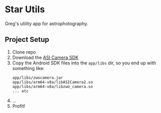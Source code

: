 # Star Utils
Greg's utility app for astrophotography.

## Project Setup
1. Clone repo
2. Download the [ASI Camera SDK](https://www.zwoastro.com/software/)
3. Copy the Android SDK files into the `app/libs` dir, so you end up with something like:
   ```
   app/libs/zwocamera.jar
   app/libs/arm64-v8a/libASICamera2.so
   app/libs/arm64-v8a/libzwo_camera.so
   ... etc
   ```
4. ...
5. Profit!